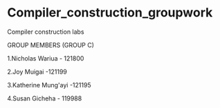 # Compiler_construction_groupwork
Compiler construction labs

GROUP MEMBERS (GROUP C)

1.Nicholas Wariua - 121800

2.Joy Muigai -121199

3.Katherine Mung'ayi -121195

4.Susan Gicheha - 119988
